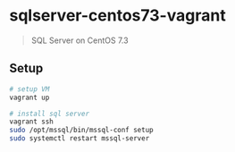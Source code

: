 # sqlserver-centos73-vagrant

> SQL Server on CentOS 7.3

## Setup

```bash
# setup VM
vagrant up

# install sql server
vagrant ssh
sudo /opt/mssql/bin/mssql-conf setup
sudo systemctl restart mssql-server
```
